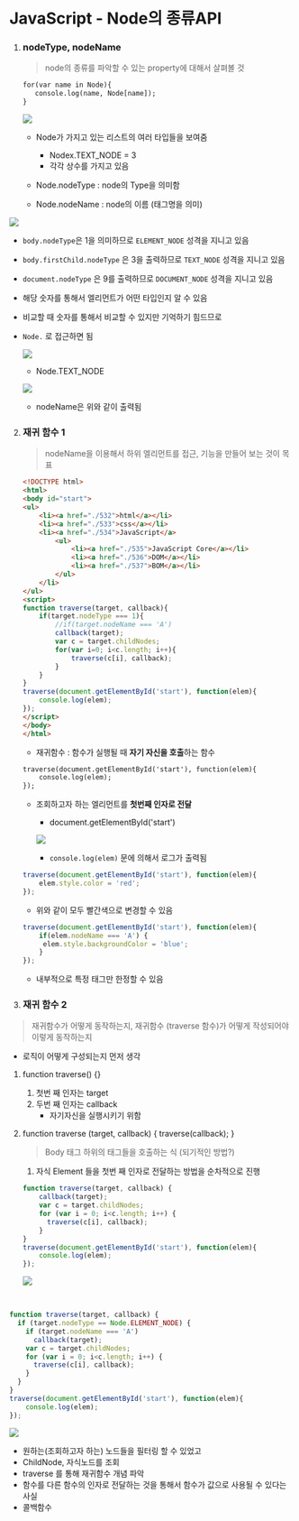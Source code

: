 # JavaScript - Node의 종류API

1. ### nodeType, nodeName

   > node의 종류를 파악할 수 있는 property에 대해서 살펴볼 것

   ```html
   for(var name in Node){
      console.log(name, Node[name]);
   }
   ```

   ![](https://i.imgur.com/OP2wol8.png)

   - Node가 가지고 있는 리스트의 여러 타입들을 보여줌
     - Nodex.TEXT_NODE = 3
     - 각각 상수를 가지고 있음


   - Node.nodeType : node의 Type을 의미함

   - Node.nodeName : node의 이름 (태그명을 의미)


![](https://i.imgur.com/zLnhoxc.png)

- `body.nodeType`은 1을 의미하므로 `ELEMENT_NODE` 성격을 지니고 있음

- `body.firstChild.nodeType` 은 3을 출력하므로 `TEXT_NODE` 성격을 지니고 있음

- `document.nodeType` 은 9를 출력하므로 `DOCUMENT_NODE` 성격을 지니고 있음

- 해당 숫자를 통해서 엘리먼트가 어떤 타입인지 알 수 있음

- 비교할 때 숫자를 통해서 비교할 수 있지만 기억하기 힘드므로

- `Node.` 로 접근하면 됨

  ![](https://i.imgur.com/FxkNoyN.png)

  - Node.TEXT_NODE

  ![](https://i.imgur.com/oSzA8op.png)

  - nodeName은 위와 같이 출력됨

2. ### 재귀 함수 1

   > nodeName을 이용해서 하위 엘리먼트를 접근, 기능을 만들어 보는 것이 목표

   ```html
   <!DOCTYPE html>
   <html>
   <body id="start">
   <ul>
       <li><a href="./532">html</a></li>
       <li><a href="./533">css</a></li>
       <li><a href="./534">JavaScript</a>
           <ul>
               <li><a href="./535">JavaScript Core</a></li>
               <li><a href="./536">DOM</a></li>
               <li><a href="./537">BOM</a></li>
           </ul>
       </li>
   </ul>
   <script>
   function traverse(target, callback){
       if(target.nodeType === 1){
           //if(target.nodeName === 'A')
           callback(target);
           var c = target.childNodes;
           for(var i=0; i<c.length; i++){
               traverse(c[i], callback);
           }
       }
   }
   traverse(document.getElementById('start'), function(elem){
       console.log(elem);
   });
   </script>
   </body>
   </html>
   ```

   - 재귀함수 : 함수가 실행될 때 **자기 자신을 호출**하는 함수

   ```html
   traverse(document.getElementById('start'), function(elem){
       console.log(elem);
   });
   ```

   - 조회하고자 하는 엘리먼트를 **첫번째 인자로 전달**

     - document.getElementById('start')

     ![](https://i.imgur.com/lsMTLCz.png)

     - `console.log(elem)` 문에 의해서 로그가 출력됨

   ```javascript
   traverse(document.getElementById('start'), function(elem){
       elem.style.color = 'red';
   });
   ```

   - 위와 같이 모두 빨간색으로 변경할 수 있음

   ```javascript
   traverse(document.getElementById('start'), function(elem){
       if(elem.nodeName === 'A') {
   		elem.style.backgroundColor = 'blue';
       }
   });
   ```

   - 내부적으로 특정 태그만 한정할 수 있음	

3. ### 재귀 함수 2

> 재귀함수가 어떻게 동작하는지, 재귀함수 (traverse 함수)가 어떻게 작성되어야 이렇게 동작하는지

- 로직이 어떻게 구성되는지 먼저 생각

1. function traverse() {}

   1. 첫번 째 인자는 target
   2. 두번 째 인자는 callback
      - 자기자신을 실행시키기 위함

2. function traverse (target, callback) { traverse(callback); }

   > Body 태그 하위의 태그들을 호출하는 식 (되기적인 방법?)

   1. 자식 Element 들을 첫번 째 인자로 전달하는 방법을 순차적으로 진행

   ```javascript
   function traverse(target, callback) {
       callback(target);
       var c = target.childNodes;
       for (var i = 0; i<c.length; i++) {
         traverse(c[i], callback);
       }
   }
   traverse(document.getElementById('start'), function(elem){
       console.log(elem);
   });
   ```

   ![](https://i.imgur.com/lsMTLCz.png)

   ​



```javascript
function traverse(target, callback) {
  if (target.nodeType == Node.ELEMENT_NODE) {
    if (target.nodeName === 'A')
      callback(target);
    var c = target.childNodes;
    for (var i = 0; i<c.length; i++) {
      traverse(c[i], callback);
    }
  }
}
traverse(document.getElementById('start'), function(elem){
    console.log(elem);
});
```

![](https://i.imgur.com/t40Q8Go.png)

- 원하는(조회하고자 하는) 노드들을 필터링 할 수 있었고
- ChildNode, 자식노드를 조회
- traverse 를 통해 재귀함수 개념 파악
- 함수를 다른 함수의 인자로 전달하는 것을 통해서 함수가 값으로 사용될 수 있다는 사실
- 콜백함수